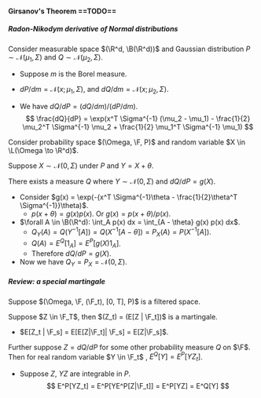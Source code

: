 #### Girsanov's Theorem ==TODO==

##### Radon-Nikodym derivative of Normal distributions

Consider measurable space $(\R^d, \B(\R^d))$ and Gaussian distribution $P \sim \mathcal N(\mu_1, \Sigma)$ and $Q \sim \mathcal N(\mu_2, \Sigma)$.

- Suppose $m$ is the Borel measure.

- $dP/dm = \mathcal N(x; \mu_1, \Sigma)$, and $dQ/dm = \mathcal N(x; \mu_2, \Sigma)$.

- We have $dQ / dP = (dQ / dm) / (dP / dm)$.
  $$
  \frac{dQ}{dP} = \exp(x^T \Sigma^{-1} (\mu_2 - \mu_1)  - \frac{1}{2} \mu_2^T \Sigma^{-1} \mu_2 + \frac{1}{2} \mu_1^T \Sigma^{-1} \mu_1)
  $$

Consider probability space $(\Omega, \F, P)$ and random variable $X \in \L(\Omega \to \R^d)$.

Suppose $X \sim \mathcal N(0, \Sigma)$ under $P$ and $Y = X + \theta$.

There exists a measure $Q$ where $Y \sim \mathcal N(0, \Sigma)$ and $dQ/dP = g(X)$.

- Consider $g(x) = \exp(-{x^T \Sigma^{-1}\theta - \frac{1}{2}\theta^T \Sigma^{-1}}\theta)$.
  - $p(x + \theta) = g(x) p(x)$. Or $g(x) = p(x + \theta) / p(x)$.
- $\forall A \in \B(\R^d): \int_A p(x) dx = \int_{A - \theta} g(x) p(x) dx$.
  - $Q_Y(A) = Q(Y^{-1}[A]) = Q(X^{-1}[A - \theta]) = P_X(A) = P(X^{-1}[A])$.
  - $Q(A) = E^Q[1_A] = E^P[g(X) 1_A]$.
  - Therefore $dQ/dP = g(X)$.
- Now we have $Q_Y = P_X = \mathcal N(0, \Sigma)$. 

##### Review: a special martingale

Suppose $(\Omega, \F, (\F_t), [0, T], P)$ is a filtered space.

Suppose $Z \in \F_T$, then $(Z_t) = (E[Z | \F_t])$ is a martingale.

- $E[Z_t | \F_s] = E[E[Z|\F_t]| \F_s] = E[Z|\F_s]$.

Further suppose $Z = dQ / dP$ for some other probability measure $Q$ on $\F$. Then for real random variable $Y \in \F_t$ , $E^Q[Y] = E^P[Y Z_t]$.

- Suppose $Z$, $YZ$ are integrable in $P$.
  $$
  E^P[YZ_t] = E^P[YE^P[Z|\F_t]] = E^P[YZ] = E^Q[Y]
  $$


